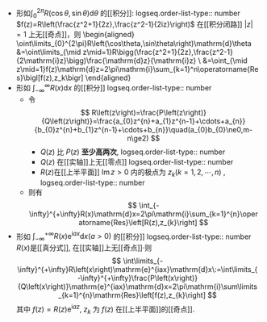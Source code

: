 - 形如$\int_{0}^{2\pi}R\left(\cos\theta,\sin\theta\right)\mathrm{d}\theta$ 的[[积分]]:
  logseq.order-list-type:: number
  $f(z)=R\left(\frac{z^2+1}{2z},\frac{z^2-1}{2iz}\right)$ 在[[积分闭路]] $|z|=1$ 上无[[奇点]]，则
  \begin{aligned}
  \oint\limits_{0}^{2\pi}R\left(\cos\theta,\sin\theta\right)\mathrm{d}\theta &=\oint\limits_{\mid z\mid=1}R\bigg(\frac{z^2+1}{2z},\frac{z^2-1}{2\mathrm{i}z}\bigg)\frac{\mathrm{d}z}{\mathrm{i}z} \\
  &=\oint_{\mid z\mid=1}f(z)\mathrm{d}z=2\pi\mathrm{i}\sum_{k=1}^n\operatorname{Res}\bigl[f(z),z_k\bigr]
  \end{aligned}
- 形如 $\int_{-\infty}^{\infty} R(x)\mathrm{d}x$ 的[[积分]]
  logseq.order-list-type:: number
	- 令
	  $$
	  R\left(z\right)=\frac{P\left(z\right)}{Q\left(z\right)}=\frac{a_{0}z^{n}+a_{1}z^{n-1}+\cdots+a_{n}}{b_{0}z^{n}+b_{1}z^{n-1}+\cdots+b_{n}}\quad(a_{0}b_{0}\ne0,m-n\ge2)
	  $$
		- $Q\left({z}\right)$ 比 $P(z)$ **至少高两次**,
		  logseq.order-list-type:: number
		- $Q(z)$ 在[[实轴]]上无[[零点]]
		  logseq.order-list-type:: number
		- $R\left(z\right)$在[[上半平面]] $\operatorname{Im}z>0$ 内的极点为 $z_k(k=1,2,\cdots,n)$ ,
		  logseq.order-list-type:: number
	- 则有
	  $$
	  \int_{-\infty}^{+\infty}R(x)\mathrm{d}x=2\pi\mathrm{i}\sum_{k=1}^{n}\operatorname{Res}\left[R(z),z_{k}\right]
	  $$
- 形如 $\int_{-\infty}^{+\infty}R(x)\mathrm{e}^{\mathrm{i}ax}\mathrm{d}x(a>0)$ 的[[积分]]
  logseq.order-list-type:: number
  $R\left(x\right)$是[[真分式]], 在[[实轴]]上无[[奇点]]·则
  $$
  \int\limits_{-\infty}^{+\infty}R\left(x\right)\mathrm{e}^{iax}\mathrm{d}x\:=\int\limits_{-\infty}^{+\infty}\frac{P\left(x\right)}{Q\left(x\right)}\mathrm{e}^{iax}\mathrm{d}x=2\pi\mathrm{i}\sum\limits_{k=1}^{n}\mathrm{Res}\left[f(z),z_{k}\right]
  $$
  其中 $f(z)=R\left(z\right)\mathrm{e}^{\mathrm{i}az}$, $z_{k}$ 为 $f(z)$ 在[[上半平面]]的[[奇点]].